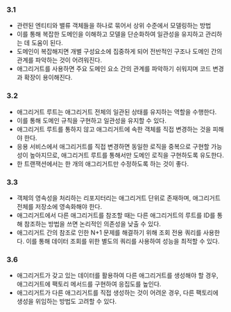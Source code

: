 ### 3.1

- 관련된 엔티티와 밸류 객체들을 하나로 묶어서 상위 수준에서 모델링하는 방법
- 이를 통해 복잡한 도메인을 이해하고 모델을 단순화하여 일관성을 유지하고 관리하는 데 도움이 된다.
- 도메인이 복잡해지면 개별 구성요소에 집중하게 되어 전반적인 구조나 도메인 간의 관계를 파악하는 것이 어려워진다. 
- 애그리거트를 사용하면 주요 도메인 요소 간의 관계를 파악하기 쉬워지며 코드 변경과 확장이 용이해진다.


### 3.2
- 애그리거트 루트는 애그리거트 전체의 일관된 상태를 유지하는 역할을 수행한다.
- 이를 통해 도메인 규칙을 구현하고 일관성을 유지할 수 있다.
- 애그리거트 루트를 통하지 않고 애그리거트에 속한 객체를 직접 변경하는 것을 피해야 한다.
- 응용 서비스에서 애그리거트를 직접 변경하면 동일한 로직을 중복으로 구현할 가능성이 높아지므로, 애그리거트 루트를 통해서만 도메인 로직을 구현하도록 유도한다.
- 한 트랜잭션에서는 한 개의 애그리거트만 수정하도록 하는 것이 좋다.


### 3.3
- 객체의 영속성을 처리하는 리포지터리는 애그리거트 단위로 존재하며, 애그리거트 전체를 저장소에 영속화해야 한다.
- 애그리거트에서 다른 애그리거트를 참조할 때는 다른 애그리거트의 루트를 ID를 통해 참조하는 방법을 쓰면 논리적인 의존성을 낮출 수 있다.
- 애그리거트 간의 참조로 인한 N+1 문제를 해결하기 위해 조회 전용 쿼리를 사용한다. 이를 통해 데이터 조회를 위한 별도의 쿼리를 사용하여 성능을 최적할 수 있다.

### 3.6
- 애그리거트가 갖고 있는 데이터를 활용하여 다른 애그리거트를 생성해야 할 경우, 애그리거트에 팩토리 메서드를 구현하여 응집도를 높인다.
- 애그리거트가 다른 애그리거트를 직접 생성하는 것이 어려운 경우, 다른 팩토리에 생성을 위임하는 방법도 고려할 수 있다.